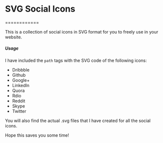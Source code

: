 # SVG Social Icons
============

This is a collection of social icons in SVG format for you to freely use in your website.

##### Usage

I have included the `path` tags with the SVG code of the following icons:

- Dribbble
- Github
- Google+
- LinkedIn
- Quora
- Rdio
- Reddit
- Skype
- Twitter

You will also find the actual .svg files that I have created for all the social icons.

Hope this saves you some time!